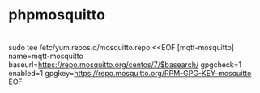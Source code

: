 # phpmosquitto

#
sudo tee /etc/yum.repos.d/mosquitto.repo <<EOF
[mqtt-mosquitto]
name=mqtt-mosquitto
baseurl=https://repo.mosquitto.org/centos/7/$basearch/
gpgcheck=1
enabled=1
gpgkey=https://repo.mosquitto.org/RPM-GPG-KEY-mosquitto
EOF
